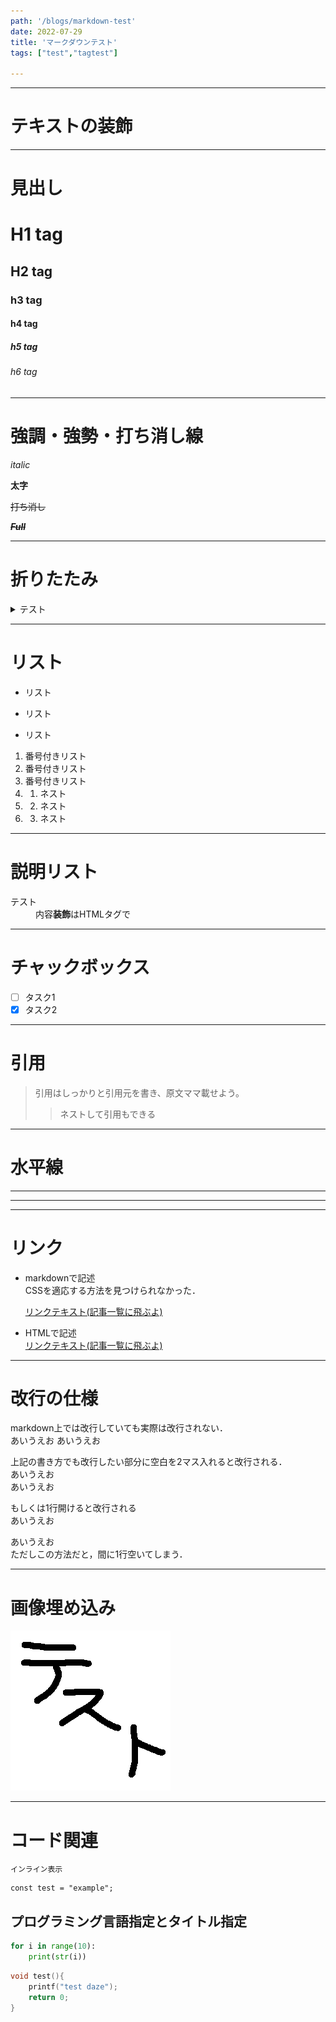 ```yaml
---
path: '/blogs/markdown-test'
date: 2022-07-29
title: 'マークダウンテスト'
tags: ["test","tagtest"]

---
```

***
# テキストの装飾
***
# 見出し
# H1 tag
## H2 tag
### h3 tag
#### h4 tag
##### h5 tag
###### h6 tag
***
# 強調・強勢・打ち消し線

_italic_

__太字__ 

~~打ち消し~~

_**~~Full~~**_

***
# 折りたたみ

<details><summary>テスト</summary>

みちゃいやーん
</details>

***
# リスト

* リスト
+ リスト
- リスト

1. 番号付きリスト
2. 番号付きリスト
3. 番号付きリスト
4. 1. ネスト
4. 2. ネスト
4. 3. ネスト

***
# 説明リスト

<dl>
    <dt>テスト</dt>
    <dd>内容<strong>装飾</strong>はHTMLタグで</dd>
</dl>

***
# チャックボックス

- [ ] タスク1
- [x] タスク2
***
# 引用
> 引用はしっかりと引用元を書き、原文ママ載せよう。
>> ネストして引用もできる


***
# 水平線
* * *
***

***
# リンク
* markdownで記述  
    CSSを適応する方法を見つけられなかった．

    [リンクテキスト(記事一覧に飛ぶよ)](/blogs "マウスホバー")  
* HTMLで記述  
    <a href="/blogs" class="link" title="マウスホバー" >リンクテキスト(記事一覧に飛ぶよ)</a>


***
# 改行の仕様

markdown上では改行していても実際は改行されない．  
あいうえお
あいうえお  

上記の書き方でも改行したい部分に空白を2マス入れると改行される．  
あいうえお  
あいうえお  

もしくは1行開けると改行される  
あいうえお

あいうえお  
ただしこの方法だと，間に1行空いてしまう．


***

# 画像埋め込み
![ALT](./test.png "マウスホバー")

***
# コード関連
`インライン表示`

```
const test = "example";
```
## プログラミング言語指定とタイトル指定
```python:title=test.py
for i in range(10):
    print(str(i))
```

```c{2}:title=test.c
void test(){
    printf("test daze");
    return 0;
}
```